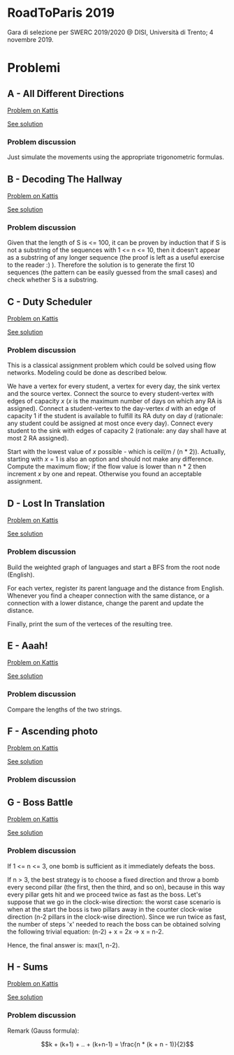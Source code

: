 # RoadToParis 2019

Gara di selezione per SWERC 2019/2020 @ DISI, Università di Trento; 4 novembre 2019.

# Problemi

## A - All Different Directions

[Problem on Kattis](https://open.kattis.com/problems/alldifferentdirections)

[See solution](alldifferentdirections.cpp)

### Problem discussion

Just simulate the movements using the appropriate trigonometric formulas.

## B - Decoding The Hallway

[Problem on Kattis](https://open.kattis.com/problems/decodingthehallway)

[See solution](decodingthehallway.cpp)

### Problem discussion

Given that the length of S is <= 100, it can be proven by induction that if S is not a substring of the sequences with 1 <= n <= 10,
then it doesn't appear as a substring of any longer sequence (the proof is left as a useful exercise to the reader :) ).
Therefore the solution is to generate the first 10 sequences (the pattern can be easily guessed from the small cases) and check whether
S is a substring.

## C - Duty Scheduler

[Problem on Kattis](https://open.kattis.com/problems/dutyscheduler)

[See solution](dutyscheduler.cpp)

### Problem discussion

This is a classical assignment problem which could be solved using flow networks. Modeling could be done as described below.

We have a vertex for every student, a vertex for every day, the sink vertex and the source vertex.
Connect the source to every student-vertex with edges of capacity *x* (*x* is the maximum number of days on which any RA is assigned).
Connect a student-vertex to the day-vertex *d* with an edge of capacity 1 if the student is available to fulfill its RA duty on day *d* (rationale: any student could be assigned at most once every day).
Connect every student to the sink with edges of capacity 2 (rationale: any day shall have at most 2 RA assigned).

Start with the lowest value of *x* possible - which is ceil(m / (n * 2)). Actually, starting with *x* = 1 is also an option and should not make any difference.
Compute the maximum flow; if the flow value is lower than n * 2 then increment *x* by one and repeat.
Otherwise you found an acceptable assignment.

## D - Lost In Translation

[Problem on Kattis](https://open.kattis.com/problems/lost)

[See solution](lost.cpp)

### Problem discussion

Build the weighted graph of languages and start a BFS from the root node (English).

For each vertex, register its parent language and the distance from English.
Whenever you find a cheaper connection with the same distance, or a connection with a lower distance, change the parent and update the distance.

Finally, print the sum of the verteces of the resulting tree.

## E - Aaah!

[Problem on Kattis](https://open.kattis.com/problems/aaah)

[See solution](aaah.cpp)

### Problem discussion

Compare the lengths of the two strings.

## F - Ascending photo
[Problem on Kattis](https://open.kattis.com/problems/ascendingphoto)

[See solution](ascendingphoto)

### Problem discussion


## G - Boss Battle

[Problem on Kattis](https://open.kattis.com/problems/bossbattle)

[See solution](bossbattle.cpp)

### Problem discussion

If 1 <= n <= 3, one bomb is sufficient as it immediately defeats the boss.

If n > 3, the best strategy is to choose a fixed direction and throw a bomb every second pillar (the first, then the third, and so on),
because in this way every pillar gets hit and we proceed twice as fast as the boss.
Let's suppose that we go in the clock-wise direction: the worst case scenario is when at the start the boss is two pillars away in the
counter clock-wise direction (n-2 pillars in the clock-wise direction). Since we run twice as fast, the number of steps 'x' needed to
reach the boss can be obtained solving the following trivial equation: (n-2) + x = 2x -> x = n-2.

Hence, the final answer is: max(1, n-2).

## H - Sums
[Problem on Kattis](https://open.kattis.com/problems/consecutivesums)

[See solution](consecutivesums.cpp)

### Problem discussion
Remark (Gauss formula): 
```math
k + (k+1) + .. + (k+n-1) = \frac{n * (k + n - 1)}{2}
```
